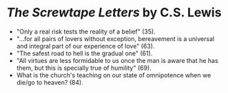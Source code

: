 
# *The Screwtape Letters* by C.S. Lewis

- "Only a real risk tests the reality of a belief" (35).
- "...for all pairs of lovers without exception, bereavement is a universal and integral part of our experience of love" (63).
- "The safest road to hell is the gradual one" (61).
- "All virtues are less formidable to us once the man is aware that he has them, but this is specially true of humility" (69).
- What is the church's teaching on our state of omnipotence when we die/go to heaven? (84).


